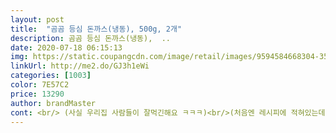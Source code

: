 ```yaml
---
layout: post 
title:  "곰곰 등심 돈까스(냉동), 500g, 2개" 
description: 곰곰 등심 돈까스(냉동),  ..
date: 2020-07-18 06:15:13 
img: https://static.coupangcdn.com/image/retail/images/9594584668304-35139c26-987c-4f06-a29b-700b1c25c641.jpg 
linkUrl: http://me2.do/GJ3h1eWi 
categories: [1003] 
color: 7E57C2 
price: 13290 
author: brandMaster 
cont: <br/> (사실 우리집 사람들이 잘먹긴해요 ㅋㅋㅋ)<br/>(처음엔 레시피에 적혀있는데로 했더니 좀 덜익었더라구요 , 그래서 완벽하게 돈가스를 굽는시간을 제가 찾았습니다!!!ㅎㅎ<br/><br/> -<br/> -<br/> -<br/> -(치돈으로 먹은사진 추가)<br/>1.<br/> 총 2봉지 배달됨(총 10장)ㅋㅋ<br/>2.<br/> 1봉지에 5개 들어있음<br/>3.<br/> 어른 2명, 아이1명 먹는다고 4개 구웠는데,<br/>3인가족 (성인2+유아1) 한끼식사3장 튀겨먹어요<br/>4.<br/> 꼭 후라이팬에 기름넣고 구워드셔야함<br/>5.<br/> 후라이팬에 기름 약간 2바퀴 두르고<br/>6.<br/> 소스가 함께 동봉되어 있지 않으니,<br/>6살아이도 잘먹었구요^^<br/><br/><br/>✔ 고기잡내 없었구요<br/>✔ 어떤조각은 튀김옷 한면이 다른 돈가스에비해 좀 두꺼운게있어요 그런건 좀 많이 익혀주세요 안그럼 익은것같아도 밀가루맛이 나요<br/> 
---
```

 